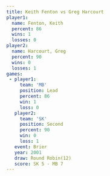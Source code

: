 ```yaml
---
title: Keith Fenton vs Greg Harcourt
player1:              
  name: Fenton, Keith 
  percent: 86         
  wins: 1             
  losses: 0           
player2:              
  name: Harcourt, Greg
  percent: 90         
  wins: 0             
  losses: 1           
games:
 - player1:        
     team: 'MB'    
     position: Lead
     percent: 86   
     win: 1        
     loss: 0       
   player2:          
     team: 'SK'      
     position: Second
     percent: 90     
     win: 0          
     loss: 1         
   event: Brier         
   year: 2001           
   draw: Round Robin(12)
   score: SK 5 - MB 7   
---
```


